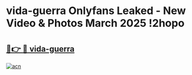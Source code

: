 # vida-guerra Onlyfans Leaked - New Video & Photos March 2025 !2hopo

# <h2><a href="https://qe5hia.iuczelnia.edu.pl?title=vida-guerra&ref=2hopo">🔗👉 🔴 vida-guerra</a></h2>

[![acn](https://github.com/user-attachments/assets/0f9c940e-d8b0-45ae-aac7-cd30a18b3e1c)](https://qe5hia.iuczelnia.edu.pl?title=vida-guerra&ref=2hopo)

